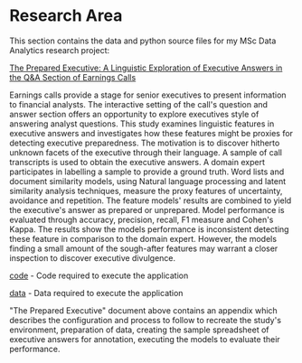 # Research Area

This section contains the data and python source files for my MSc Data Analytics research project:

[The Prepared Executive: A Linguistic Exploration of Executive Answers in the Q&A Section of  Earnings Calls](the_prepared_executive_v1.0.pdf)

Earnings calls provide a stage for senior executives to present information to financial analysts. The interactive setting of the call's  question and answer section offers an opportunity to explore executives style of answering analyst questions. This study examines linguistic features in executive answers and investigates how these features might be proxies for detecting executive preparedness. The motivation is to discover hitherto unknown facets of the executive through their language. A sample of call transcripts is used to obtain the executive answers. A domain expert participates in labelling a sample to provide a ground truth. Word lists and document similarity models, using Natural language processing and latent similarity analysis techniques, measure the proxy features of uncertainty, avoidance and repetition. The feature models' results are combined to yield the executive's answer as prepared or unprepared. Model performance is evaluated through accuracy, precision, recall, F1 measure and Cohen's Kappa. The results show the models performance is inconsistent detecting these feature in comparison to the domain expert. However, the models finding a small amount of the sough-after features may warrant a closer inspection to discover executive divulgence.

[code](./code/#code-area) - Code required to execute the application 

[data](./data/#data-area) - Data required to execute the application

"The Prepared Executive" document above contains an appendix which describes the configuration and process to follow to recreate the study's
environment, preparation of data, creating the sample spreadsheet of executive answers for annotation, executing the models to evaluate their performance.
